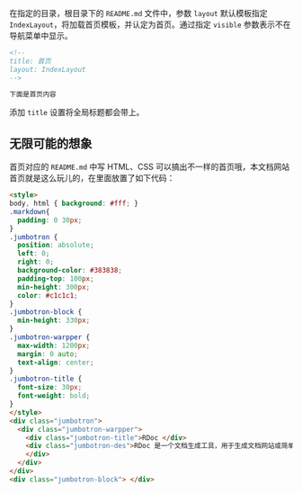 <!--
title: 添加首页 
sort: 4
-->


在指定的目录，根目录下的 `README.md` 文件中，参数 `layout` 默认模板指定 `IndexLayout`，将加载首页模板，并认定为首页。通过指定 `visible` 参数表示不在导航菜单中显示。

```markdown
<!--
title: 首页 
layout: IndexLayout
-->

下面是首页内容
```

添加 `title` 设置将全局标题都会带上。


## 无限可能的想象

首页对应的 `README.md` 中写 HTML、CSS 可以搞出不一样的首页哦，本文档网站首页就是这么玩儿的，在里面放置了如下代码：


```html
<style>
body, html { background: #fff; }
.markdown{
  padding: 0 30px;
}
.jumbotron {
  position: absolute;
  left: 0;
  right: 0;
  background-color: #383838;
  padding-top: 100px;
  min-height: 300px;
  color: #c1c1c1;
}
.jumbotron-block {
  min-height: 330px;
}
.jumbotron-warpper {
  max-width: 1200px;
  margin: 0 auto;
  text-align: center;
}
.jumbotron-title {
  font-size: 30px;
  font-weight: bold;
}
</style>
<div class="jumbotron">
  <div class="jumbotron-warpper">
    <div class="jumbotron-title">RDoc </div>
    <div class="jumbotron-des">RDoc 是一个文档生成工具，用于生成文档网站或简单的博客网站，简单到你只需写 Markdown 文件就可以帮助你生成网站。同时可以方便的集成到你的项目工程中。
    </div>
  </div>
</div>
<div class="jumbotron-block"> </div>
```
